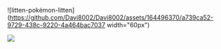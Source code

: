 
![litten-pokémon-litten](https://github.com/Davi8002/Davi8002/assets/164496370/a739ca52-9729-438c-9220-4a464bac7037 width="60px")



![](https://komarev.com/ghpvc/?username=Davi8002&color=red)
